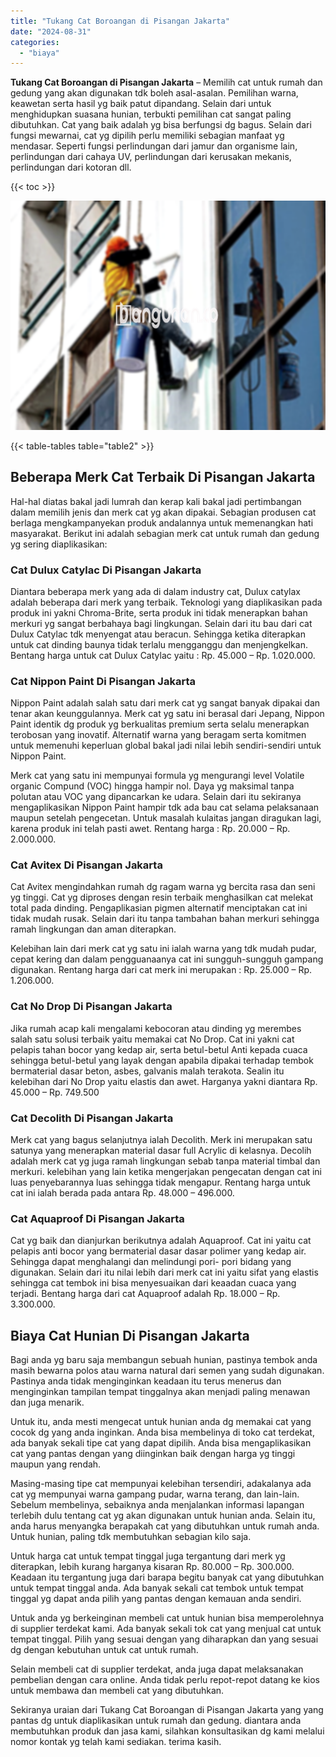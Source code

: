 ```yaml
---
title: "Tukang Cat Boroangan di Pisangan Jakarta"
date: "2024-08-31"
categories: 
  - "biaya"
---
```


**Tukang Cat Boroangan di Pisangan Jakarta** – Memilih cat untuk rumah dan gedung yang akan digunakan tdk boleh asal-asalan. Pemilihan warna, keawetan serta hasil yg baik patut dipandang. Selain dari untuk menghidupkan suasana hunian, terbukti pemilihan cat sangat paling dibutuhkan. Cat yang baik adalah yg bisa berfungsi dg bagus. Selain dari fungsi mewarnai, cat yg dipilih perlu memiliki sebagian manfaat yg mendasar. Seperti fungsi perlindungan dari jamur dan organisme lain, perlindungan dari cahaya UV, perlindungan dari kerusakan mekanis, perlindungan dari kotoran dll.

{{< toc >}}

![Tukang Cat Boroangan di Pisangan Jakarta](/images/jasa-cat-murah09.png)

{{< table-tables table="table2" >}}

## Beberapa Merk Cat Terbaik Di Pisangan Jakarta

Hal-hal diatas bakal jadi lumrah dan kerap kali bakal jadi pertimbangan dalam memilih jenis dan merk cat yg akan dipakai. Sebagian produsen cat berlaga mengkampanyekan produk andalannya untuk memenangkan hati masyarakat. Berikut ini adalah sebagian merk cat untuk rumah dan gedung yg sering diaplikasikan:

### Cat Dulux Catylac Di Pisangan Jakarta

Diantara beberapa merk yang ada di dalam industry cat, Dulux catylax adalah beberapa dari merk yang terbaik. Teknologi yang diaplikasikan pada produk ini yakni Chroma-Brite, serta produk ini tidak menerapkan bahan merkuri yg sangat berbahaya bagi lingkungan. Selain dari itu bau dari cat Dulux Catylac tdk menyengat atau beracun. Sehingga ketika diterapkan untuk cat dinding baunya tidak terlalu mengganggu dan menjengkelkan. Bentang harga untuk cat Dulux Catylac yaitu : Rp. 45.000 – Rp. 1.020.000.

### Cat Nippon Paint Di Pisangan Jakarta

Nippon Paint adalah salah satu dari merk cat yg sangat banyak dipakai dan tenar akan keunggulannya. Merk cat yg satu ini berasal dari Jepang, Nippon Paint identik dg produk yg berkualitas premium serta selalu menerapkan terobosan yang inovatif. Alternatif warna yang beragam serta komitmen untuk memenuhi keperluan global bakal jadi nilai lebih sendiri-sendiri untuk Nippon Paint.

Merk cat yang satu ini mempunyai formula yg mengurangi level Volatile organic Compund (VOC) hingga hampir nol. Daya yg maksimal tanpa polutan atau VOC yang dipancarkan ke udara. Selain dari itu sekiranya mengaplikasikan Nippon Paint hampir tdk ada bau cat selama pelaksanaan maupun setelah pengecetan. Untuk masalah kulaitas jangan diragukan lagi, karena produk ini telah pasti awet. Rentang harga : Rp. 20.000 – Rp. 2.000.000.

### Cat Avitex Di Pisangan Jakarta

Cat Avitex mengindahkan rumah dg ragam warna yg bercita rasa dan seni yg tinggi. Cat yg diproses dengan resin terbaik menghasilkan cat melekat total pada dinding. Pengaplikasian pigmen alternatif menciptakan cat ini tidak mudah rusak. Selain dari itu tanpa tambahan bahan merkuri sehingga ramah lingkungan dan aman diterapkan.

Kelebihan lain dari merk cat yg satu ini ialah warna yang tdk mudah pudar, cepat kering dan dalam pengguanaanya cat ini sungguh-sungguh gampang digunakan. Rentang harga dari cat merk ini merupakan : Rp. 25.000 – Rp. 1.206.000.

### Cat No Drop Di Pisangan Jakarta

Jika rumah acap kali mengalami kebocoran atau dinding yg merembes salah satu solusi terbaik yaitu memakai cat No Drop. Cat ini yakni cat pelapis tahan bocor yang kedap air, serta betul-betul Anti kepada cuaca sehingga betul-betul yang layak dengan apabila dipakai terhadap tembok bermaterial dasar beton, asbes, galvanis malah terakota. Sealin itu kelebihan dari No Drop yaitu elastis dan awet. Harganya yakni diantara Rp. 45.000 – Rp. 749.500

### Cat Decolith Di Pisangan Jakarta

Merk cat yang bagus selanjutnya ialah Decolith. Merk ini merupakan satu satunya yang menerapkan material dasar full Acrylic di kelasnya. Decolih adalah merk cat yg juga ramah lingkungan sebab tanpa material timbal dan merkuri. kelebihan yang lain ketika mengerjakan pengecatan dengan cat ini luas penyebarannya luas sehingga tidak mengapur. Rentang harga untuk cat ini ialah berada pada antara Rp. 48.000 – 496.000.

### Cat Aquaproof Di Pisangan Jakarta

Cat yg baik dan dianjurkan berikutnya adalah Aquaproof. Cat ini yaitu cat pelapis anti bocor yang bermaterial dasar dasar polimer yang kedap air. Sehingga dapat menghalangi dan melindungi pori- pori bidang yang digunakan. Selain dari itu nilai lebih dari merk cat ini yaitu sifat yang elastis sehingga cat tembok ini bisa menyesuaikan dari keaadan cuaca yang terjadi. Bentang harga dari cat Aquaproof adalah Rp. 18.000 – Rp. 3.300.000.

## Biaya Cat Hunian Di Pisangan Jakarta

Bagi anda yg baru saja membangun sebuah hunian, pastinya tembok anda masih bewarna polos atau warna natural dari semen yang sudah digunakan. Pastinya anda tidak menginginkan keadaan itu terus menerus dan menginginkan tampilan tempat tinggalnya akan menjadi paling menawan dan juga menarik.

Untuk itu, anda mesti mengecat untuk hunian anda dg memakai cat yang cocok dg yang anda inginkan. Anda bisa membelinya di toko cat terdekat, ada banyak sekali tipe cat yang dapat dipilih. Anda bisa mengaplikasikan cat yang pantas dengan yang diinginkan baik dengan harga yg tinggi maupun yang rendah.

Masing-masing tipe cat mempunyai kelebihan tersendiri, adakalanya ada cat yg mempunyai warna gampang pudar, warna terang, dan lain-lain. Sebelum membelinya, sebaiknya anda menjalankan informasi lapangan terlebih dulu tentang cat yg akan digunakan untuk hunian anda. Selain itu, anda harus menyangka berapakah cat yang dibutuhkan untuk rumah anda. Untuk hunian, paling tdk membutuhkan sebagian kilo saja.

Untuk harga cat untuk tempat tinggal juga tergantung dari merk yg diterapkan, lebih kurang harganya kisaran Rp. 80.000 – Rp. 300.000. Keadaan itu tergantung juga dari barapa begitu banyak cat yang dibutuhkan untuk tempat tinggal anda. Ada banyak sekali cat tembok untuk tempat tinggal yg dapat anda pilih yang pantas dengan kemauan anda sendiri.

Untuk anda yg berkeinginan membeli cat untuk hunian bisa memperolehnya di supplier terdekat kami. Ada banyak sekali tok cat yang menjual cat untuk tempat tinggal. Pilih yang sesuai dengan yang diharapkan dan yang sesuai dg dengan kebutuhan untuk cat untuk rumah.

Selain membeli cat di supplier terdekat, anda juga dapat melaksanakan pembelian dengan cara online. Anda tidak perlu repot-repot datang ke kios untuk membawa dan membeli cat yang dibutuhkan.

Sekiranya uraian dari Tukang Cat Boroangan di Pisangan Jakarta yang yang pantas dg untuk diaplikasikan untuk rumah dan gedung. diantara anda membutuhkan produk dan jasa kami, silahkan konsultasikan dg kami melalui nomor kontak yg telah kami sediakan. terima kasih.
